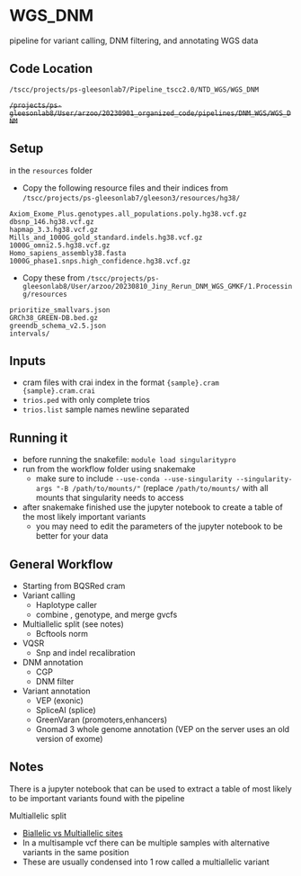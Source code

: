 # WGS_DNM
pipeline for variant calling, DNM filtering, and annotating WGS data

## Code Location
`/tscc/projects/ps-gleesonlab7/Pipeline_tscc2.0/NTD_WGS/WGS_DNM`

~~`/projects/ps-gleesonlab8/User/arzoo/20230901_organized_code/pipelines/DNM_WGS/WGS_DNM`~~

## Setup
in the `resources` folder
- Copy the following resource files and their indices from `/tscc/projects/ps-gleesonlab7/gleeson3/resources/hg38/`
```
Axiom_Exome_Plus.genotypes.all_populations.poly.hg38.vcf.gz
dbsnp_146.hg38.vcf.gz
hapmap_3.3.hg38.vcf.gz
Mills_and_1000G_gold_standard.indels.hg38.vcf.gz
1000G_omni2.5.hg38.vcf.gz
Homo_sapiens_assembly38.fasta
1000G_phase1.snps.high_confidence.hg38.vcf.gz
```
- Copy these from `/tscc/projects/ps-gleesonlab8/User/arzoo/20230810_Jiny_Rerun_DNM_WGS_GMKF/1.Processing/resources`
```
prioritize_smallvars.json
GRCh38_GREEN-DB.bed.gz
greendb_schema_v2.5.json
intervals/
```

## Inputs
- cram files with crai index in the format `{sample}.cram {sample}.cram.crai`
- `trios.ped` with only complete trios
- `trios.list` sample names newline separated

## Running it
- before running the snakefile: `module load singularitypro`
- run from the workflow folder using snakemake
  - make sure to include `--use-conda --use-singularity --singularity-args "-B /path/to/mounts/"` (replace `/path/to/mounts/` with all mounts that singularity needs to access
- after snakemake finished use the jupyter notebook to create a table of the most likely important variants
  - you may need to edit the parameters of the jupyter notebook to be better for your data

## General Workflow
- Starting from BQSRed cram
- Variant calling
  - Haplotype caller
  - combine , genotype, and merge gvcfs
- Multiallelic split (see notes)
  - Bcftools norm
- VQSR
  - Snp and indel recalibration
- DNM annotation
  - CGP
  - DNM filter
- Variant annotation
  - VEP (exonic)
  - SpliceAI (splice)
  - GreenVaran (promoters,enhancers)
  - Gnomad 3 whole genome annotation (VEP on the server uses an old version of exome)

## Notes
There is a jupyter notebook that can be used to extract a table of most likely to be important variants found with the pipeline

Multiallelic split
- [Biallelic vs Multiallelic sites](https://gatk.broadinstitute.org/hc/en-us/articles/360035890771-Biallelic-vs-Multiallelic-sites)
- In a multisample vcf there can be multiple samples with alternative variants in the same position
- These are usually condensed into 1 row called a multiallelic variant 

